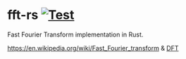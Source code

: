 # fft-rs [![Test](https://github.com/arnaucube/fft-rs/workflows/Test/badge.svg)](https://github.com/arnaucube/fft-rs/actions?query=workflow%3ATest)

Fast Fourier Transform implementation in Rust.

https://en.wikipedia.org/wiki/Fast_Fourier_transform & [DFT](https://en.wikipedia.org/wiki/Discrete_Fourier_transform)

